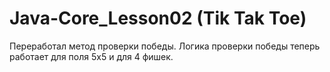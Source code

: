 # Java-Core_Lesson02 (Tik Tak Toe)

Переработал метод проверки победы. Логика проверки победы теперь работает для поля 5х5 и для 4 фишек.

